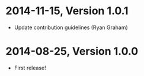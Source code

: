 2014-11-15, Version 1.0.1
=========================

 * Update contribution guidelines (Ryan Graham)


2014-08-25, Version 1.0.0
=========================

 * First release!
